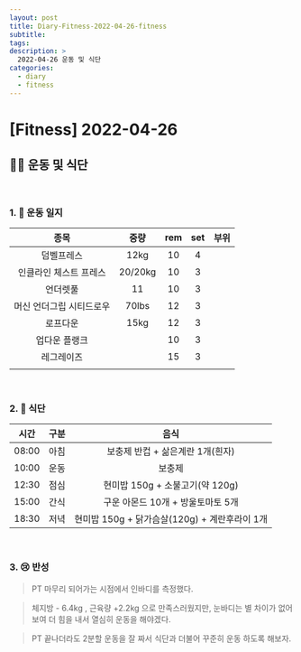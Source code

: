 ```yaml
---
layout: post
title: Diary-Fitness-2022-04-26-fitness
subtitle:
tags:
description: >
  2022-04-26 운동 및 식단
categories:
  - diary
  - fitness
---
```


# [Fitness] 2022-04-26

##  __🏋️‍♀️ 운동 및 식단__   
<br/>

### __1. 📒 운동 일지__ 


| 종목 | 중량 | rem | set | 부위 |
|:----------:|:----------:|:----------:|:----------:|:----------:|
| 덤벨프레스 | 12kg | 10 | 4 |  |
| 인클라인 체스트 프레스 | 20/20kg | 10 | 3 |  |
| 언더렛풀 | 11 | 10 | 3 |  |
| 머신 언더그립 시티드로우 | 70lbs | 12 | 3 |  |
| 로프다운 | 15kg | 12 | 3 |  |
| 업다운 플랭크 |  | 10 | 3 |  |
| 레그레이즈 |  | 15 | 3 |  |
|  |  |  |  |  |

<br/>

### __2. 🍗 식단__  

| 시간 | 구분 | 음식 |
|:----------:|:----------:|:----------:|
| 08:00 | 아침 | 보충제 반컵 + 삶은계란 1개(흰자) |
| 10:00 | 운동 | 보충제 |
| 12:30 | 점심 | 현미밥 150g + 소불고기(약 120g)  |
| 15:00 | 간식 | 구운 아몬드 10개 + 방울토마토 5개   |
| 18:30 | 저녁 | 현미밥 150g + 닭가슴살(120g) + 계란후라이 1개 |

<br/>

### __3. 😢 반성__

> PT 마무리 되어가는 시점에서 인바디를 측정했다.

> 체지방 - 6.4kg , 근육량 +2.2kg 으로 만족스러웠지만, 눈바디는 별 차이가 없어보여 더 힘을 내서 열심히 운동을 해야겠다.

> PT 끝나더라도 2분할 운동을 잘 짜서 식단과 더불어 꾸준히 운동 하도록 해보자.
